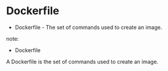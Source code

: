 # Dockerfile

* Dockerfile - The set of commands used to create an image.

note:

- Dockerfile

A Dockerfile is the set of commands used to create an image.
